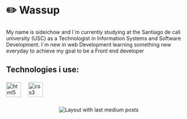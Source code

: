 <h1 align="left">✏️ Wassup</h1>

###

<p align="left">My name is sideichow and I´m currently studying at the Santiago de cali university (USC) as a Technologist in Information Systems and Software Development. I´m new in web Development learning something new everyday to achieve my goal to be a Front end developer</p>

###

<h2 align="left">Technologies i use:</h2>

###

<div align="left">
  <img src="https://cdn.jsdelivr.net/gh/devicons/devicon/icons/html5/html5-original.svg" height="40" alt="html5 logo"  />
  <img width="12" />
  <img src="https://cdn.jsdelivr.net/gh/devicons/devicon/icons/css3/css3-original.svg" height="40" alt="css3 logo"  />
</div>

###

<div align="center">
  <img src="https://github-read-medium-git-main.pahlevikun.vercel.app/latest?limit=4&username=sideichow&theme=dark" alt="Layout with last medium posts"  />
</div>

###
